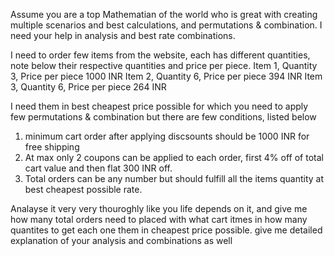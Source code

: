Assume you are a top Mathematian of the world who is great with creating multiple scenarios and best calculations, and permutations & combination.
I need your help in analysis and best rate combinations.

I need to order few items from the website, each has different quantities, note below their respective quantities and price per piece.
Item 1, Quantity 3, Price per piece 1000 INR
Item 2, Quantity 6, Price per piece 394 INR
Item 3, Quantity 6, Price per piece 264 INR

I need them in best cheapest price possible for which you need to apply few permutations & combination but there are few conditions, listed below
1. minimum cart order after applying discsounts should be 1000 INR for free shipping
2. At max only 2 coupons can be applied to each order, first 4% off of total cart value and then flat 300 INR off.
3. Total orders can be any number but should fulfill all the items quantity at best cheapest possible rate.


Analayse it very very thouroghly like you life depends on it, and give me how many total orders need to placed with what cart itmes in how many quantites
to get each one them in cheapest price possible. give me detailed explanation of your analysis and combinations as well

